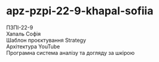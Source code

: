 # apz-pzpi-22-9-khapal-sofiia  
ПЗПІ-22-9  
Хапаль Софія  
Шаблон проєктування Strategy  
Архітектура YouTube  
Програмна система аналізу та догляду за шкірою  
